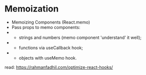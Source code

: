 # Memoization

- Memoizing Components (React.memo)
- Pass props to memo components:
- - strings and numbers (memo component 'understand' it well);
- - functions via useCallback hook;
- - objects with useMemo hook.

read: https://rahmanfadhil.com/optimize-react-hooks/
